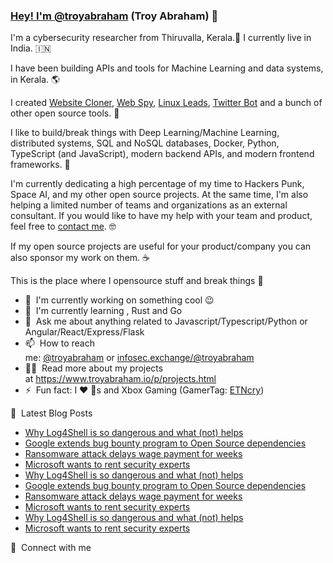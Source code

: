 ### [Hey! I'm ](https://github.com/troyabraham#hey-im-troyabraham_xi-ethan-abraham-)[@troyabraham](https://twitter.com/troyabraham) (Troy Abraham) 👋

I'm a cybersecurity researcher from Thiruvalla, Kerala.🐘󠁵󠁳󠁣󠁡󠁿 I currently live in India. 🇮🇳

I have been building APIs and tools for Machine Learning and data systems, in Kerala. 🌎

I created [Website Cloner](https://github.com/troyabraham#), [Web Spy](https://github.com/troyabraham#), [Linux Leads](https://github.com/troyabraham#), [Twitter Bot](https://github.com/troyabraham#) and a bunch of other open source tools. 🚀

I like to build/break things with Deep Learning/Machine Learning, distributed systems, SQL and NoSQL databases, Docker, Python, TypeScript (and JavaScript), modern backend APIs, and modern frontend frameworks. 🤖

I'm currently dedicating a high percentage of my time to Hackers Punk, Space AI, and my other open source projects. At the same time, I'm also helping a limited number of teams and organizations as an external consultant. If you would like to have my help with your team and product, feel free to [contact me](mailto:infosec@troyabraham.com). 🤓

If my open source projects are useful for your product/company you can also sponsor my work on them. ☕

This is the place where I opensource stuff and break things 🤣

-   🔭  I'm currently working on something cool 😉
-   🌱  I'm currently learning , Rust and Go
-   💬  Ask me about anything related to Javascript/Typescript/Python or Angular/React/Express/Flask
-   📫  How to reach me: [@troyabraham](https://twitter.com/troyabraham) or [infosec.exchange/@troyabraham](https://infosec.exchange/@troyabraham)
-   👨‍💻  Read more about my projects at <https://www.troyabraham.io/p/projects.html>
-   ⚡  Fun fact: I ❤️ 🐶s and Xbox Gaming (GamerTag: [ETNcry](https://account.xbox.com/en-us/profile?gamertag=TROYcry))

📕  Latest Blog Posts

-   [Why Log4Shell is so dangerous and what (not) helps](https://www.troyaraham.io/why-logshe-is-so-dangerous-and-what-not-helps.html)
-   [Google extends bug bounty program to Open Source dependencies](https://www.troyabraham.com/google-extends-bug-bounty-program-to-open-source-dependencies.html)
-   [Ransomware attack delays wage payment for weeks](https://www.troyabraham.com/ransomlware-att-delays-wage-payment.html)
-   [Microsoft wants to rent security experts](https://www.troyabraham.com/microsoft-wants-to-rent-security-experts.html)
-   [Why Log4Shell is so dangerous and what (not) helps](https://www.troyabraham.com/why-logshe-is-so-dangerous-and-what-not-helps.html)
-   [Google extends bug bounty program to Open Source dependencies](https://www.troyabraham.com/google-extends-bug-bounty-program-to-open-source-dependencies.html)
-   [Ransomware attack delays wage payment for weeks](https://www.troyabraham.com/ransomlware-att-delays-wage-payment.html)
-   [Microsoft wants to rent security experts](https://www.troyabraham.com/microsoft-wants-to-rent-security-experts.html)
-   [Why Log4Shell is so dangerous and what (not) helps](https://www.troyabraham.com/why-logshe-is-so-dangerous-and-what-not-helps.html)
-   [Microsoft wants to rent security experts](https://www.troyabraham.com/microsoft-wants-to-rent-security-experts.html)

🔗  Connect with me
